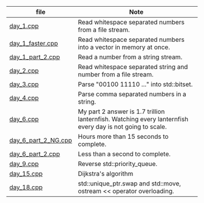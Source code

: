file|Note
--|--
[day_1.cpp](day_1.cpp)|Read whitespace separated numbers from a file stream.
[day_1_faster.cpp](day_1_faster.cpp)|Read whitespace separated numbers into a vector in memory at once.
[day_1_part_2.cpp](day_1_part_2.cpp)|Read a number from a string stream.
[day_2.cpp](day_2.cpp)|Read whitespace separated string and number from a file stream.
[day_3.cpp](day_3.cpp)|Parse "00100 11110 ..." into std::bitset.
[day_4.cpp](day_4.cpp)|Parse comma separated numbers in a string.
[day_6.cpp](day_6.cpp)|My part 2 answer is 1.7 trillion lanternfish. Watching every lanternfish every day is not going to scale.
[day_6_part_2_NG.cpp](day_6_part_2_NG.cpp)|Hours more than 15 seconds to complete.
[day_6_part_2.cpp](day_6_part_2.cpp)|Less than a second to complete.
[day_9.cpp](day_9.cpp)|Reverse std::priority_queue.
[day_15.cpp](day_15.cpp)|Dijkstra's algorithm
[day_18.cpp](day_18.cpp)|std::unique_ptr.swap and std::move, ostream << operator overloading.
